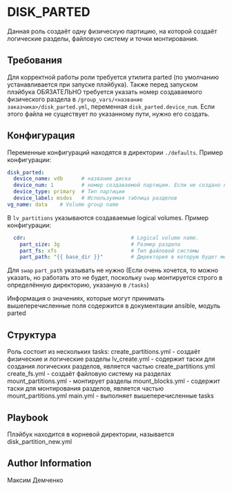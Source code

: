 DISK_PARTED
=========

Данная роль создаёт одну физическую партицию, на которой создаёт логические разделы, файловую систему и точки монтирования.

Требования
------------

Для корректной работы роли требуется утилита parted (по умолчанию устанавливается при запуске плэйбука).
Также перед запуском плэйбука ОБЯЗАТЕЛЬНО требуется указать номер создаваемого физического раздела в `/group_vars/<название заказчика>/disk_parted.yml`, переменная `disk_parted.device_num`. Если этого файла не существует по указанному пути, нужно его создать.

Конфигурация
--------------

Переменные конфигураций находятся в директории `./defaults`.
Пример конфигурации:
```yaml
disk_parted:
  device_name: vdb      # название диска
  device_num: 1         # номер создаваемой партиции. Если не создано ни одной указываем 1
  device_type: primary  # Тип партиции
  device_label: msdos   # Используемая таблица разделов
vg_name: data    # Volume group name
```

В `lv_partitions` указываются создаваемые logical volumes.
Пример конфигурации:
```yaml
  cdr:                                  # Logical volume name. 
    part_size: 3g                       # Размер раздела
    part_fs: xfs                        # Тип файловой системы
    part_path: "{{ base_dir }}"         # Директория в которую будет монтироваться раздел
```

Для `swap` `part_path` указывать не нужно (Если очень хочется, то можно указать, но работать это не будет, поскольку `swap` монтируется строго в определённую директорию, указаную в `/tasks`)

Информация о значениях, которые могут принимать вышеперечисленные поля содержится в документации ansible, модуль parted

Структура
------------

Роль состоит из нескольких tasks:
create_partitions.yml - создаёт физические и логические разделы
lv_create.yml - содержит таски для создания логических разделов, является частью create_partitions.yml
create_fs.yml - создаёт файловую систему на разделах
mount_partitions.yml - монтирует разделы
mount_blocks.yml - содержит таски для монтирования разделов, является частью mount_partitions.yml
main.yml - выполняет вышеперечисленные tasks

Playbook
----------------

Плэйбук находится в корневой директории, называется disk_partition_new.yml


Author Information
------------------

Максим Демченко
